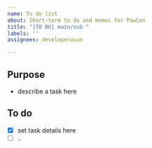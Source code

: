 ```yaml
---
name: To do list
about: Short-term to do and memos for PawCon
title: "[TO DO] main/sub "
labels: ''
assignees: developerasun

---
```


## Purpose
- describe a task here

## To do
- [x]  set task details here
- [ ] ..
